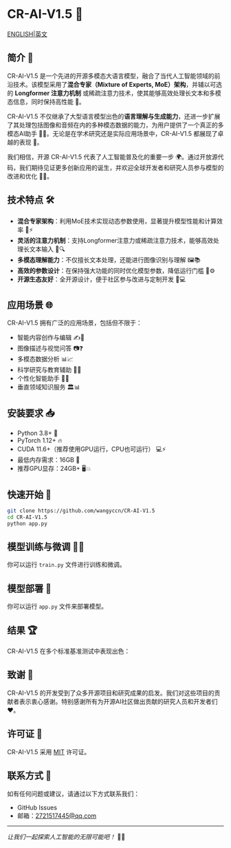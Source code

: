 # CR-AI-V1.5 🌟

[ENGLISH|英文](README.md)

## 简介 📖

CR-AI-V1.5 是一个先进的开源多模态大语言模型，融合了当代人工智能领域的前沿技术。该模型采用了**混合专家（Mixture of Experts, MoE）架构**，并辅以可选的 **Longformer 注意力机制** 或稀疏注意力技术，使其能够高效处理长文本和多模态信息，同时保持高性能 💪。

CR-AI-V1.5 不仅继承了大型语言模型出色的**语言理解与生成能力**，还进一步扩展了其处理包括图像和音频在内的多种模态数据的能力，为用户提供了一个真正的多模态AI助手 🤖✨。无论是在学术研究还是实际应用场景中，CR-AI-V1.5 都展现了卓越的表现 🎯。

我们相信，开源 CR-AI-V1.5 代表了人工智能普及化的重要一步 🌍。通过开放源代码，我们期待见证更多创新应用的诞生，并欢迎全球开发者和研究人员参与模型的改进和优化 🤝💡。

## 技术特点 🛠️

- **混合专家架构**：利用MoE技术实现动态参数使用，显著提升模型性能和计算效率 🧠⚡
- **灵活的注意力机制**：支持Longformer注意力或稀疏注意力技术，能够高效处理长文本输入 📜🔍
- **多模态理解能力**：不仅擅长文本处理，还能进行图像识别与理解 🖼️📚
- **高效的参数设计**：在保持强大功能的同时优化模型参数，降低运行门槛 🔄⚙️
- **开源生态友好**：全开源设计，便于社区参与改进与定制开发 🌱💻

## 应用场景 🌐

CR-AI-V1.5 拥有广泛的应用场景，包括但不限于：

- 智能内容创作与编辑 ✍️📝
- 图像描述与视觉问答 📷❓
- 多模态数据分析 📊📈
- 科学研究与教育辅助 🔬📖
- 个性化智能助手 🤖📱
- 垂直领域知识服务 🏛️📊

## 安装要求 📥

- Python 3.8+ 🐍
- PyTorch 1.12+ 🔥
- CUDA 11.6+（推荐使用GPU运行，CPU也可运行） 💻⚡
- 最低内存需求：16GB 💾
- 推荐GPU显存：24GB+ 🖥️💥

## 快速开始 🚀

```sh
git clone https://github.com/wangyccn/CR-AI-V1.5
cd CR-AI-V1.5
python app.py
```

## 模型训练与微调 🏋️‍♂️

你可以运行 `train.py` 文件进行训练和微调。

## 模型部署 🚀

你可以运行 `app.py` 文件来部署模型。

## 结果 🏆

CR-AI-V1.5 在多个标准基准测试中表现出色：

## 致谢 🙏

CR-AI-V1.5 的开发受到了众多开源项目和研究成果的启发。我们对这些项目的贡献者表示衷心感谢。特别感谢所有为开源AI社区做出贡献的研究人员和开发者们 ❤️。

## 许可证 📜

CR-AI-V1.5 采用 [MIT](LICENSE) 许可证。

## 联系方式 📧

如有任何问题或建议，请通过以下方式联系我们：

- GitHub Issues
- 邮箱：2721517445@qq.com

---

*让我们一起探索人工智能的无限可能吧！* 🚀✨
